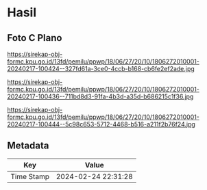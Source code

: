 # Hasil

## Foto C Plano

https://sirekap-obj-formc.kpu.go.id/13fd/pemilu/ppwp/18/06/27/20/10/1806272010001-20240217-100424--327fd61a-3ce0-4ccb-b168-cb6fe2ef2ade.jpg

https://sirekap-obj-formc.kpu.go.id/13fd/pemilu/ppwp/18/06/27/20/10/1806272010001-20240217-100436--711bd8d3-91fa-4b3d-a35d-b686215c1f36.jpg

https://sirekap-obj-formc.kpu.go.id/13fd/pemilu/ppwp/18/06/27/20/10/1806272010001-20240217-100444--5c98c653-5712-4468-b516-a211f2b76f24.jpg


## Metadata

| Key        | Value               |
| ---------- | ------------------- |
| Time Stamp | 2024-02-24 22:31:28 |



